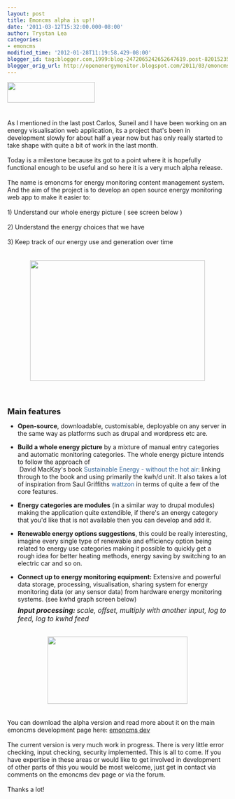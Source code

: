```yaml
---
layout: post
title: Emoncms alpha is up!!
date: '2011-03-12T15:32:00.000-08:00'
author: Trystan Lea
categories:
- emoncms
modified_time: '2012-01-28T11:19:58.429-08:00'
blogger_id: tag:blogger.com,1999:blog-2472065242652647619.post-8201523591505570901
blogger_orig_url: http://openenergymonitor.blogspot.com/2011/03/emoncms-alpha-is-up.html
---
```


<div class="separator" style="clear: left; float: left; margin-bottom: 1em; margin-right: 1em; text-align: center;"><a href="http://openenergymonitor.org/emon/node/90"><img border="0" height="47" src="http://openenergymonitor.org/emon/sites/default/files/emoncmslogo.png" width="200" /></a></div><br /><br /><br /><br /><br />As I mentioned in the last post Carlos, Suneil and I have been working on an energy visualisation web application, its a project that's been in development slowly for about half a year now but has only really started to take shape with quite a bit of work in the last month.<br /><br />Today is a milestone because its got to a point where it is hopefully functional enough to be useful and so here it is a very much alpha release.<br /><br />The name is emoncms for energy monitoring content&nbsp;management&nbsp;system. And the aim of the project is to develop an open source energy monitoring web app to make it easier to:<br /><br />1) Understand our whole energy picture ( see screen below )<br /><br />2) Understand the energy choices that we have<br /><br />3) Keep track of our energy use and generation over time<br /><br /><br /><div class="separator" style="clear: both; text-align: center;"><a href="http://openenergymonitor.org/emon/sites/default/files/profile.png" imageanchor="1" style="margin-left: 1em; margin-right: 1em;"><img border="0" height="275" src="http://openenergymonitor.org/emon/sites/default/files/profile.png" width="400" /></a></div><br /><span class="Apple-style-span" style="border-collapse: collapse; font-family: Verdana, Arial, Helvetica, sans-serif; font-size: 10px; line-height: 17px;"></span><br /><h3 style="font-size: 1.3em; margin-bottom: 0.5em;">Main features</h3><ul><li><strong>Open-source</strong>, downloadable, customisable, deployable on any server in the same way as platforms such as drupal and wordpress etc are.</li></ul><ul><li><strong>Build a whole energy picture</strong>&nbsp;by a mixture of manual entry categories and automatic monitoring categories. The whole energy picture intends to follow the approach of<br />&nbsp;David MacKay's book&nbsp;<a href="http://www.withouthotair.com/" style="color: #336699; text-decoration: none;">Sustainable Energy - without the hot air</a>:&nbsp;linking through to the book&nbsp;and using primarily the kwh/d unit. It also takes a lot of inspiration from Saul Griffiths&nbsp;<a href="http://www.wattzon.com/" style="color: #336699; text-decoration: none;">wattzon</a>&nbsp;in terms of quite a few of the core features.</li></ul><ul><li><strong>Energy categories are modules</strong>&nbsp;(in a similar way to drupal modules) making the application quite&nbsp;extendible, if there's an energy category that you'd like that is not available then you can develop and add it.</li></ul><ul><li><div><strong>Renewable energy options suggestions</strong>, this could be really interesting, imagine every single type of renewable and efficiency option being related to energy use categories making it possible to quickly get a rough idea for better heating methods, energy saving by switching to an electric car and so on.</div></li></ul><ul><li><div><strong>Connect up to energy monitoring equipment:&nbsp;</strong>Extensive and powerful data storage, processing, visualisation, sharing system for energy monitoring data (or any sensor data) from hardware energy monitoring systems. (see kwhd graph screen below)</div><div style="font-size: 1.1em; margin-bottom: 0.9em; margin-top: 0.5em;"><strong><em>Input processing:&nbsp;</em></strong><em>scale, offset, multiply with another input, log to feed, log to kwhd feed</em></div></li></ul><br /><div class="separator" style="clear: both; text-align: center;"><a href="http://openenergymonitor.org/emon/sites/default/files/kwhdgraph.png" imageanchor="1" style="margin-left: 1em; margin-right: 1em;"><img border="0" height="154" src="http://openenergymonitor.org/emon/sites/default/files/kwhdgraph.png" width="320" /></a></div><span class="Apple-style-span" style="border-collapse: collapse; font-family: Verdana, Arial, Helvetica, sans-serif; font-size: 10px; line-height: 20px;"></span><br /><br />You can download the alpha version and read more about it on the main emoncms development page here: <a href="http://openenergymonitor.org/emon/sites/default/files/emoncmslogo.png">emoncms dev</a><br /><br />The current version is very much work in progress.&nbsp;There is very little error checking, input checking, security implemented. This is all to come. If you have expertise in these areas or would like to get involved in development of other parts of this you would be most welcome, just get in contact via comments on the emoncms dev page or via the forum.<br /><br />Thanks a lot!